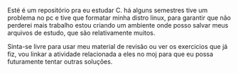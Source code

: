 Esté é um repositório pra eu estudar C. há alguns semestres tive um problema no pc e tive que formatar minha distro linux, 
para garantir que não perderei mais trabalho estou criando um ambiente onde posso salvar meus arquivos de estudo, que são relativamente muitos.

Sinta-se livre para usar meu material de revisão ou ver os exercicios que já fiz, vou linkar a atividade relacionada a eles no moj para que eu possa futuramente tentar outras soluções. 
